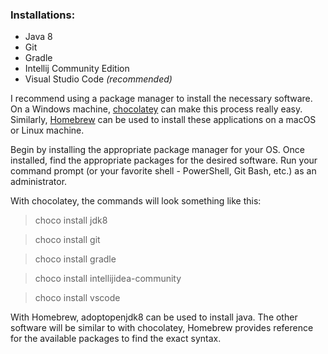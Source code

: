 ### Installations:
- Java 8
- Git
- Gradle
- Intellij Community Edition
- Visual Studio Code *(recommended)*

I recommend using a package manager to install the necessary software. On a Windows machine, [chocolatey](https://chocolatey.org/install) can make this process really easy. Similarly, [Homebrew](https://brew.sh/) can be used to install these applications on a macOS or Linux machine.

Begin by installing the appropriate package manager for your OS. Once installed, find the appropriate packages for the desired software. Run your command prompt (or your favorite shell - PowerShell, Git Bash, etc.) as an administrator. 

With chocolatey, the commands will look something like this:

> choco install jdk8

> choco install git

> choco install gradle

> choco install intellijidea-community

> choco install vscode

With Homebrew, adoptopenjdk8 can be used to install java. The other software will be similar to with chocolatey, Homebrew provides reference for the available packages to find the exact syntax.
